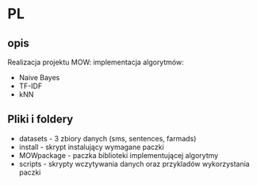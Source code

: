 PL
==
opis
----
Realizacja projektu MOW: implementacja algorytmów:
- Naive Bayes
- TF-IDF
- kNN

Pliki i foldery
---------------
- datasets - 3 zbiory danych (sms, sentences, farmads)
- install - skrypt instalujący wymagane paczki 
- MOWpackage - paczka biblioteki implementującej algorytmy
- scripts - skrypty wczytywania danych oraz przykladów wykorzystania paczki
